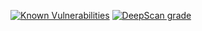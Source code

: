 [![Known Vulnerabilities](https://snyk.io/test/github/redexes-web/node-exo-1/badge.svg)](https://snyk.io/test/github/redexes-web/node-exo-1)
[![DeepScan grade](https://deepscan.io/api/teams/21085/projects/24489/branches/756182/badge/grade.svg)](https://deepscan.io/dashboard#view=project&tid=21085&pid=24489&bid=756182)